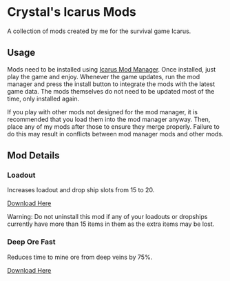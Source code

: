 # Crystal's Icarus Mods

A collection of mods created by me for the survival game Icarus.

## Usage

Mods need to be installed using [Icarus Mod Manager](https://github.com/CrystalFerrai/IcarusModManager). Once installed, just play the game and enjoy. Whenever the game updates, run the mod manager and press the install button to integrate the mods with the latest game data. The mods themselves do not need to be updated most of the time, only installed again.

If you play with other mods not designed for the mod manager, it is recommended that you load them into the mod manager anyway. Then, place any of my mods after those to ensure they merge properly. Failure to do this may result in conflicts between mod manager mods and other mods.

## Mod Details

### Loadout

Increases loadout and drop ship slots from 15 to 20.

[Download Here](https://github.com/CrystalFerrai/IcarusMods/raw/main/Loadout.zip)

Warning: Do not uninstall this mod if any of your loadouts or dropships currently have more than 15 items in them as the extra items may be lost.

### Deep Ore Fast

Reduces time to mine ore from deep veins by 75%.

[Download Here](https://github.com/CrystalFerrai/IcarusMods/raw/main/DeepOreFast.zip)